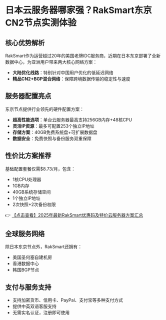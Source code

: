 # 日本云服务器哪家强？RakSmart东京CN2节点实测体验

## 核心优势解析

RakSmart作为运营超过20年的美国老牌IDC服务商，近期在日本东京部署了全新数据中心，为亚洲用户带来两大核心网络方案：

- **大陆优化线路**：特别针对中国用户优化的低延迟网络
- **精品CN2+BGP混合网络**：保障跨境数据传输的稳定性与速度

## 服务器配置亮点

东京节点提供行业领先的硬件配置方案：

- **超高性能选项**：单台云服务器最高支持256GB内存+48核CPU
- **灵活IP资源**：最多可配置253个独立IP地址
- **存储方案**：40GB免费系统盘+可扩展数据盘
- **数据安全**：免费快照与备份服务双重保障

## 性价比方案推荐

基础配置套餐仅需$8.73/月，包含：
- 1核CPU处理器
- 1GB内存
- 40GB系统存储空间
- 1个独立IP地址
- 2次快照+2次备份权限

👉 [【点击查看】2025年最新RakSmart优惠码及特价云服务器方案汇总](https://bit.ly/raksmart)

## 全球服务网络

除日本东京节点外，RakSmart还拥有：
- 美国圣何塞自建机房
- 香港数据中心
- 韩国BGP节点

## 支付与服务支持

- 支持加密货币、信用卡、PayPal、支付宝等多种支付方式
- 提供中英双语客服支持
- 无需实名认证，注册即可使用